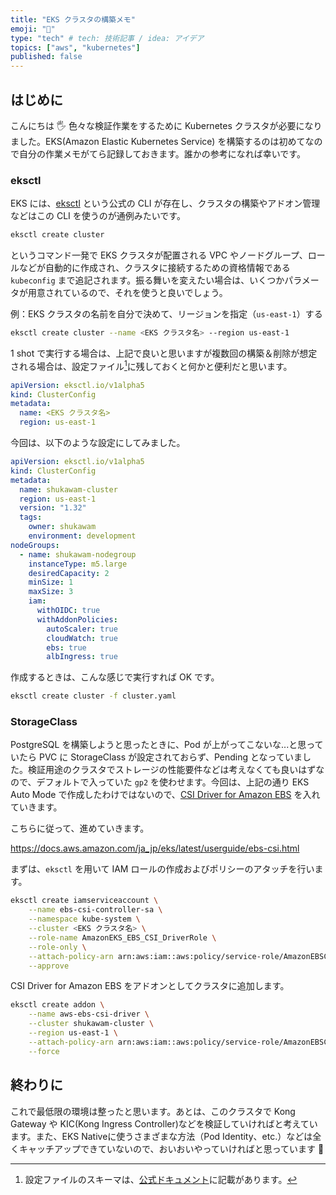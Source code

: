 ```yaml
---
title: "EKS クラスタの構築メモ"
emoji: "🤖"
type: "tech" # tech: 技術記事 / idea: アイデア
topics: ["aws", "kubernetes"]
published: false
---
```


## はじめに

こんにちは 🖐️ 色々な検証作業をするために Kubernetes クラスタが必要になりました。EKS(Amazon Elastic Kubernetes Service) を構築するのは初めてなので自分の作業メモがてら記録しておきます。誰かの参考になれば幸いです。

### eksctl

EKS には、[eksctl](https://eksctl.io/) という公式の CLI が存在し、クラスタの構築やアドオン管理などはこの CLI を使うのが通例みたいです。

```sh
eksctl create cluster
```

というコマンド一発で EKS クラスタが配置される VPC やノードグループ、ロールなどが自動的に作成され、クラスタに接続するための資格情報である `kubeconfig` まで追記されます。振る舞いを変えたい場合は、いくつかパラメータが用意されているので、それを使うと良いでしょう。

例：EKS クラスタの名前を自分で決めて、リージョンを指定（`us-east-1`）する

```sh
eksctl create cluster --name <EKS クラスタ名> --region us-east-1
```

1 shot で実行する場合は、上記で良いと思いますが複数回の構築＆削除が想定される場合は、設定ファイル[^1]に残しておくと何かと便利だと思います。

[^1]: 設定ファイルのスキーマは、[公式ドキュメント](https://eksctl.io/usage/schema/)に記載があります。

```yaml
apiVersion: eksctl.io/v1alpha5
kind: ClusterConfig
metadata:
  name: <EKS クラスタ名>
  region: us-east-1
```

今回は、以下のような設定にしてみました。

```yaml
apiVersion: eksctl.io/v1alpha5
kind: ClusterConfig
metadata:
  name: shukawam-cluster
  region: us-east-1
  version: "1.32"
  tags:
    owner: shukawam
    environment: development
nodeGroups:
  - name: shukawam-nodegroup
    instanceType: m5.large
    desiredCapacity: 2
    minSize: 1
    maxSize: 3
    iam:
      withOIDC: true
      withAddonPolicies:
        autoScaler: true
        cloudWatch: true
        ebs: true
        albIngress: true
```

作成するときは、こんな感じで実行すれば OK です。

```sh
eksctl create cluster -f cluster.yaml
```

### StorageClass

PostgreSQL を構築しようと思ったときに、Pod が上がってこないな...と思っていたら PVC に StorageClass が設定されておらず、Pending となっていました。検証用途のクラスタでストレージの性能要件などは考えなくても良いはずなので、デフォルトで入っていた `gp2` を使わせます。今回は、上記の通り EKS Auto Mode で作成したわけではないので、[CSI Driver for Amazon EBS](https://github.com/kubernetes-sigs/aws-ebs-csi-driver/) を入れていきます。

こちらに従って、進めていきます。

https://docs.aws.amazon.com/ja_jp/eks/latest/userguide/ebs-csi.html

まずは、`eksctl` を用いて IAM ロールの作成およびポリシーのアタッチを行います。

```sh
eksctl create iamserviceaccount \
    --name ebs-csi-controller-sa \
    --namespace kube-system \
    --cluster <EKS クラスタ名> \
    --role-name AmazonEKS_EBS_CSI_DriverRole \
    --role-only \
    --attach-policy-arn arn:aws:iam::aws:policy/service-role/AmazonEBSCSIDriverPolicy \
    --approve
```

CSI Driver for Amazon EBS をアドオンとしてクラスタに追加します。

```sh
eksctl create addon \
    --name aws-ebs-csi-driver \
    --cluster shukawam-cluster \
    --region us-east-1 \
    --attach-policy-arn arn:aws:iam::aws:policy/service-role/AmazonEBSCSIDriverPolicy \
    --force
```

## 終わりに

これで最低限の環境は整ったと思います。あとは、このクラスタで Kong Gateway や KIC(Kong Ingress Controller)などを検証していければと考えています。また、EKS Nativeに使うさまざまな方法（Pod Identity、etc.）などは全くキャッチアップできていないので、おいおいやっていければと思っています 💪
